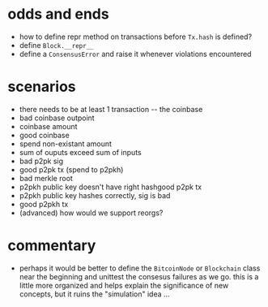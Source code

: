 # odds and ends

- how to define repr method on transactions before `Tx.hash` is defined?
- define `Block.__repr__`
- define a `ConsensusError` and raise it whenever violations encountered

# scenarios

- there needs to be at least 1 transaction -- the coinbase
- bad coinbase outpoint
- coinbase amount
- good coinbase
- spend non-existant amount
- sum of ouputs exceed sum of inputs
- bad p2pk sig
- good p2pk tx (spend to p2pkh)
- bad merkle root
- p2pkh public key doesn't have right hashgood p2pk tx
- p2pkh public key hashes correctly, sig is bad
- good p2pkh tx
- (advanced) how would we support reorgs?

# commentary

- perhaps it would be better to define the `BitcoinNode` or `Blockchain` class near the beginning and unittest the consesus failures as we go. this is a little more organized and helps explain the significance of new concepts, but it ruins the "simulation" idea ...
